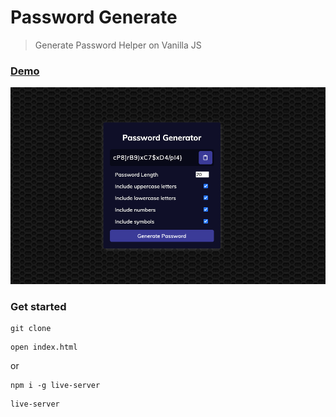 # Password Generate

> Generate Password Helper on Vanilla JS

### [Demo](http://password-generate-ab.surge.sh)
[![IMAGE ALT TEXT HERE](./uploads/screen.png)](https://nimb.ws/KFkNg3)

### Get started

```shell script
git clone
```
```shell script
open index.html
```
or
```shell script
npm i -g live-server
```
```shell script
live-server
```
